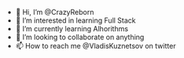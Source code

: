 - 👋 Hi, I’m @CrazyReborn
- 👀 I’m interested in learning Full Stack
- 🌱 I’m currently learning Alhorithms
- 💞️ I’m looking to collaborate on anything
- 📫 How to reach me @VladisKuznetsov on twitter

<!---
CrazyReborn/CrazyReborn is a ✨ special ✨ repository because its `README.md` (this file) appears on your GitHub profile.
You can click the Preview link to take a look at your changes.
--->

